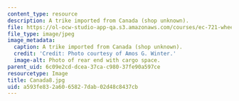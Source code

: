 ```yaml
---
content_type: resource
description: A trike imported from Canada (shop unknown).
file: https://ol-ocw-studio-app-qa.s3.amazonaws.com/courses/ec-721-wheelchair-design-in-developing-countries-spring-2009/a593fe832a6065827dab02d48c8437cb_Canada8.jpg
file_type: image/jpeg
image_metadata:
  caption: A trike imported from Canada (shop unknown).
  credit: 'Credit: Photo courtesy of Amos G. Winter.'
  image-alt: Photo of rear end with cargo space.
parent_uid: 6c09e2cd-dcea-37ca-c980-37fe90a597ce
resourcetype: Image
title: Canada8.jpg
uid: a593fe83-2a60-6582-7dab-02d48c8437cb
---
```


